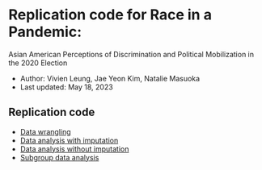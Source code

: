 # Replication code for Race in a Pandemic:
Asian American Perceptions of Discrimination and Political Mobilization in the 2020 Election 

* Author: Vivien Leung, Jae Yeon Kim, Natalie Masuoka
* Last updated: May 18, 2023

## Replication code 

- [Data wrangling](https://github.com/jaeyk/asa_panel_data/blob/main/code/01_data_munging.Rmd)
- [Data analysis with imputation](https://github.com/jaeyk/asa_panel_data/blob/main/code/02_desc_analysis_imputed.Rmd)
- [Data analysis without imputation](https://github.com/jaeyk/asa_panel_data/blob/main/code/02_desc_analysis_none.Rmd)
- [Subgroup data analysis](https://github.com/jaeyk/asa_panel_data/blob/main/code/02_desc_analysis_subgroup.Rmd)
